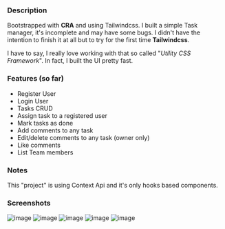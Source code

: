 ### Description

Bootstrapped with **CRA** and using Tailwindcss. I built a simple Task manager, it's incomplete and may have some bugs. I didn't have the intention to finish it at all but to try for the first time  **Tailwindcss**.

I have to say, I really love working with that so called "*Utility CSS Framework*". In fact, I built the UI pretty fast.

### Features (so far)
 - Register User
 - Login User
 - Tasks CRUD
 - Assign task to a registered user
 - Mark tasks as done
 - Add comments to any task
 - Edit/delete comments to any task (owner only)
 - Like comments
 - List Team  members


### Notes
This "project" is using Context Api and it's only hooks based components.

### Screenshots

![image](https://user-images.githubusercontent.com/5666895/113159111-bb0a1980-9212-11eb-9153-dec711d24de5.png)
![image](https://user-images.githubusercontent.com/5666895/113159122-bd6c7380-9212-11eb-9421-b8bd752db072.png)
![image](https://user-images.githubusercontent.com/5666895/113159131-bfcecd80-9212-11eb-966c-c96f4471b933.png)
![image](https://user-images.githubusercontent.com/5666895/113159142-c1989100-9212-11eb-84cc-3854695ec81e.png)
![image](https://user-images.githubusercontent.com/5666895/113159160-c4938180-9212-11eb-9673-f1c8d65d3598.png)

